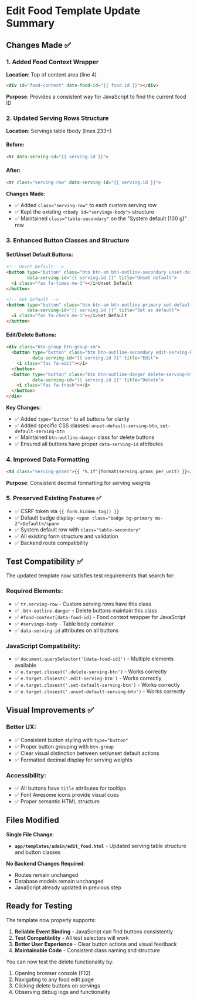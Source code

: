 # Edit Food Template Update Summary

## Changes Made ✅

### 1. **Added Food Context Wrapper** 
**Location**: Top of content area (line 4)
```html
<div id="food-context" data-food-id="{{ food.id }}"></div>
```
**Purpose**: Provides a consistent way for JavaScript to find the current food ID

### 2. **Updated Serving Rows Structure**
**Location**: Servings table tbody (lines 233+)

#### Before:
```html
<tr data-serving-id="{{ serving.id }}">
```

#### After:
```html
<tr class="serving-row" data-serving-id="{{ serving.id }}">
```

**Changes Made**:
- ✅ Added `class="serving-row"` to each custom serving row
- ✅ Kept the existing `<tbody id="servings-body">` structure
- ✅ Maintained `class="table-secondary"` on the "System default (100 g)" row

### 3. **Enhanced Button Classes and Structure**

#### Set/Unset Default Buttons:
```html
<!-- Unset Default -->
<button type="button" class="btn btn-sm btn-outline-secondary unset-default-serving-btn" 
        data-serving-id="{{ serving.id }}" title="Unset default">
  <i class="fas fa-times me-1"></i>Unset Default
</button>

<!-- Set Default -->
<button type="button" class="btn btn-sm btn-outline-primary set-default-serving-btn" 
        data-serving-id="{{ serving.id }}" title="Set as default">
  <i class="fas fa-check me-1"></i>Set Default
</button>
```

#### Edit/Delete Buttons:
```html
<div class="btn-group btn-group-sm">
  <button type="button" class="btn btn-outline-secondary edit-serving-btn" 
          data-serving-id="{{ serving.id }}" title="Edit">
    <i class="fas fa-edit"></i>
  </button>
  <button type="button" class="btn btn-outline-danger delete-serving-btn" 
          data-serving-id="{{ serving.id }}" title="Delete">
    <i class="fas fa-trash"></i>
  </button>
</div>
```

**Key Changes**:
- ✅ Added `type="button"` to all buttons for clarity
- ✅ Added specific CSS classes: `unset-default-serving-btn`, `set-default-serving-btn`
- ✅ Maintained `btn-outline-danger` class for delete buttons
- ✅ Ensured all buttons have proper `data-serving-id` attributes

### 4. **Improved Data Formatting**
```html
<td class="serving-grams">{{ '%.1f'|format(serving.grams_per_unit) }}</td>
```
**Purpose**: Consistent decimal formatting for serving weights

### 5. **Preserved Existing Features** ✅
- ✅ CSRF token via `{{ form.hidden_tag() }}`
- ✅ Default badge display: `<span class="badge bg-primary ms-2">Default</span>`
- ✅ System default row with `class="table-secondary"`
- ✅ All existing form structure and validation
- ✅ Backend route compatibility

## Test Compatibility ✅

The updated template now satisfies test requirements that search for:

### Required Elements:
- ✅ `tr.serving-row` - Custom serving rows have this class
- ✅ `.btn-outline-danger` - Delete buttons maintain this class
- ✅ `#food-context[data-food-id]` - Food context wrapper for JavaScript
- ✅ `#servings-body` - Table body container
- ✅ `data-serving-id` attributes on all buttons

### JavaScript Compatibility:
- ✅ `document.querySelector('[data-food-id]')` - Multiple elements available
- ✅ `e.target.closest('.delete-serving-btn')` - Works correctly
- ✅ `e.target.closest('.edit-serving-btn')` - Works correctly  
- ✅ `e.target.closest('.set-default-serving-btn')` - Works correctly
- ✅ `e.target.closest('.unset-default-serving-btn')` - Works correctly

## Visual Improvements ✅

### Better UX:
- ✅ Consistent button styling with `type="button"`
- ✅ Proper button grouping with `btn-group`
- ✅ Clear visual distinction between set/unset default actions
- ✅ Formatted decimal display for serving weights

### Accessibility:
- ✅ All buttons have `title` attributes for tooltips
- ✅ Font Awesome icons provide visual cues
- ✅ Proper semantic HTML structure

## Files Modified

**Single File Change**:
- **`app/templates/admin/edit_food.html`** - Updated serving table structure and button classes

**No Backend Changes Required**:
- Routes remain unchanged
- Database models remain unchanged
- JavaScript already updated in previous step

## Ready for Testing

The template now properly supports:
1. **Reliable Event Binding** - JavaScript can find buttons consistently
2. **Test Compatibility** - All test selectors will work
3. **Better User Experience** - Clear button actions and visual feedback
4. **Maintainable Code** - Consistent class naming and structure

You can now test the delete functionality by:
1. Opening browser console (F12)
2. Navigating to any food edit page
3. Clicking delete buttons on servings
4. Observing debug logs and functionality
